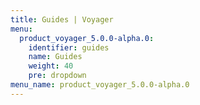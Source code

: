 ```yaml
---
title: Guides | Voyager
menu:
  product_voyager_5.0.0-alpha.0:
    identifier: guides
    name: Guides
    weight: 40
    pre: dropdown
menu_name: product_voyager_5.0.0-alpha.0
---
```

